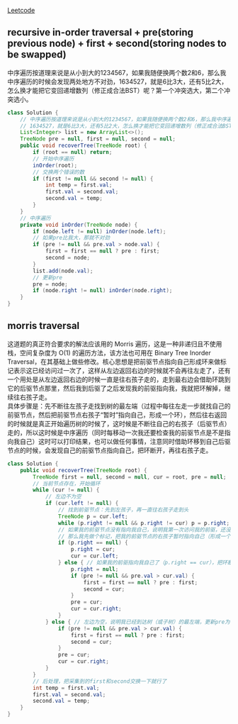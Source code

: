 [Leetcode](https://leetcode.com/problems/recover-binary-search-tree/)

## recursive in-order traversal + pre(storing previous node) + first + second(storing nodes to be swapped)
中序遍历按道理来说是从小到大的1234567，如果我随便换两个数2和6，那么我中序遍历的时候会发现两处地方不对劲，1634527，就是6比3大，还有5比2大，怎么换才能把它变回递增数列（修正成合法BST）呢？第一个冲突选大，第二个冲突选小。
```java
class Solution {
    // 中序遍历按道理来说是从小到大的1234567，如果我随便换两个数2和6，那么我中序遍历的时候会发现两处地方不对劲
    // 1634527，就是6比3大，还有5比2大，怎么换才能把它变回递增数列（修正成合法BST）呢？第一个冲突选大，第二个冲突选小
    List<Integer> list = new ArrayList<>();
    TreeNode pre = null, first = null, second = null;
    public void recoverTree(TreeNode root) {
        if (root == null) return;
        // 开始中序遍历
        inOrder(root);
        // 交换两个错误的数
        if (first != null && second != null) {
            int temp = first.val;
            first.val = second.val;
            second.val = temp;
        }
    }
    // 中序遍历
    private void inOrder(TreeNode node) {
        if (node.left != null) inOrder(node.left);
        // 如果pre比我大，那就不对劲
        if (pre != null && pre.val > node.val) {
            first = first == null ? pre : first;
            second = node;
        }
        list.add(node.val);
        // 更新pre
        pre = node;
        if (node.right != null) inOrder(node.right);
    }
}
```
## morris traversal
这道题的真正符合要求的解法应该用的 Morris 遍历，这是一种非递归且不使用栈，空间复杂度为 O(1) 的遍历方法，该方法也可用在 Binary Tree Inorder Traversal，在其基础上做些修改。核心思想是把前驱节点指向自己形成环来做标记表示这已经访问过一次了，这样从左边返回右边的时候就不会再往左走了，还有一个用处是从左边返回右边的时候一直是往右孩子走的，走到最右边会借助环跳到它的后驱节点那里，然后我到后驱了之后发现我的前驱指向我，我就把环解掉，继续往右孩子走。\
具体步骤是：先不断往左孩子走找到树的最左端（过程中每往左走一步就找自己的前驱节点，然后把前驱节点右孩子“暂时”指向自己，形成一个环），然后往右返回的时候就是真正开始遍历树的时候了，这时候是不断往自己的右孩子（后驱节点）走的，所以这时候是中序遍历（同时每移动一次我还要检查我的前驱节点是不是指向我自己）这时可以打印结果，也可以做任何事情，注意同时借助环移到自己后驱节点的时候，会发现自己的前驱节点指向自己，把环断开，再往右孩子走。
```java
class Solution {
    public void recoverTree(TreeNode root) {
        TreeNode first = null, second = null, cur = root, pre = null;
        // 当前节点存在，开始循环
        while (cur != null) {
            // 左边不为空
            if (cur.left != null) {
                // 找到前驱节点：先到左孩子，再一直往右孩子走到头
                TreeNode p = cur.left;
                while (p.right != null && p.right != cur) p = p.right;
                // 如果我的前驱节点没有指向我自己，说明我第一次访问我的前驱，还没有达到树的最左端
                // 那么我先做个标记，把我的前驱节点的右孩子暂时指向自己（形成一个环），然后继续往左孩子走做同样的事情
                if (p.right == null) {
                    p.right = cur;
                    cur = cur.left;
                } else { // 如果我的前驱指向我自己了（p.right == cur），把环断开，更新pre为自己，继续往右孩子走
                    p.right = null;
                    if (pre != null && pre.val > cur.val) {
                        first = first == null ? pre : first;
                        second = cur;
                    }
                    pre = cur;
                    cur = cur.right;
                }
            } else { // 左边为空，说明我已经到达树（或子树）的最左端，更新pre为自己，继续往右孩子走
                if (pre != null && pre.val > cur.val) {
                    first = first == null ? pre : first;
                    second = cur;
                }
                pre = cur;
                cur = cur.right;
            }
        }
        // 后处理，把采集到的first和second交换一下就行了
        int temp = first.val;
        first.val = second.val;
        second.val = temp;
    }
}
```
